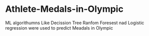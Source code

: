 # Athlete-Medals-in-Olympic
ML algorithumns Like Decission Tree Ranfom Foresest nad Logistic regression were used to predict Meadals in Olympic
